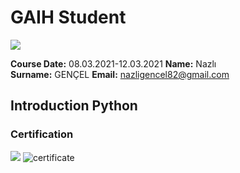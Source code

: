 # GAIH Student 
![](img/newlogo.png)

**Course Date:** 08.03.2021-12.03.2021
**Name:** Nazlı  
**Surname:** GENÇEL
**Email:** nazligencel82@gmail.com  
  

## Introduction Python



### Certification
![](img/TopLearnerCertificate.png)
![certificate](https://user-images.githubusercontent.com/45895789/111355509-7a4dc480-8698-11eb-8582-551c26552722.jpg)
